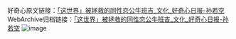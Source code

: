 好奇心原文链接：[「这世界」被拯救的同性恋公牛班吉_文化_好奇心日报-孙若空](https://www.qdaily.com/articles/3756.html)
WebArchive归档链接：[「这世界」被拯救的同性恋公牛班吉_文化_好奇心日报-孙若空](http://web.archive.org/web/20190623152920/https://www.qdaily.com/articles/3756.html)
![image](http://ww3.sinaimg.cn/large/007d5XDply1g3vd7efphqj30u02kib29)